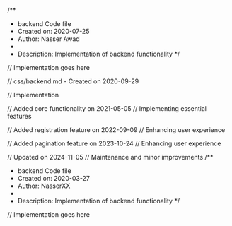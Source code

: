 /**
 * backend Code file
 * Created on: 2020-07-25
 * Author: Nasser Awad
 *
 * Description: Implementation of backend functionality
 */
 
// Implementation goes here

// css/backend.md - Created on 2020-09-29

// Implementation

// Added core functionality on 2021-05-05
// Implementing essential features

// Added registration feature on 2022-09-09
// Enhancing user experience

// Added pagination feature on 2023-10-24
// Enhancing user experience

// Updated on 2024-11-05
// Maintenance and minor improvements
/**
 * backend Code file
 * Created on: 2020-03-27
 * Author: NasserXX
 *
 * Description: Implementation of backend functionality
 */
 
// Implementation goes here


